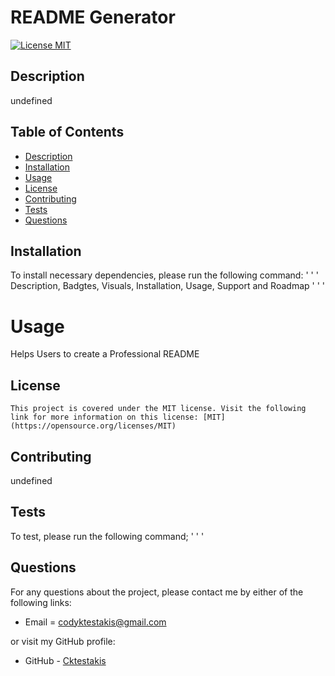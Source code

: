 # README Generator

  [![License MIT](https://img.shields.io/badge/License-MIT-yellow.svg)](https://opensource.org/licenses/MIT)

  ## Description
  undefined

  ## Table of Contents

  * [Description](#description)
  * [Installation](#installation)
  * [Usage](#usage)
  * [License](#license)
  * [Contributing](#contributing)
  * [Tests](#tests)
  * [Questions](#questions)

  ## Installation

  To install necessary dependencies, please run the following command:
  ' ' '
  Description, Badgtes, Visuals, Installation, Usage, Support and Roadmap
  ' ' '

  # Usage
  Helps Users to create a Professional README
  ## License
    This project is covered under the MIT license. Visit the following link for more information on this license: [MIT](https://opensource.org/licenses/MIT)

  ## Contributing
  undefined
  
  ## Tests
  To test, please run the following command;
  ' ' '

  ## Questions
  For any questions about the project, please contact me by either of the following links:

  * Email = codyktestakis@gmail.com

  or visit my GitHub profile:

  * GitHub - [Cktestakis](https://github.com/Cktestakis)

